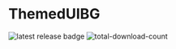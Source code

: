 # ThemedUIBG
 ![latest release badge](https://img.shields.io/github/v/release/Osanosa/ThemedUIBG?sort=semver)
![total-download-count](https://img.shields.io/github/downloads/Osanosa/ThemedUIBG/total?color=brightgreen)
